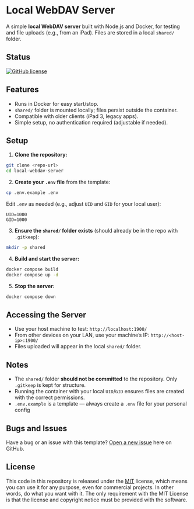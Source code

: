 # Local WebDAV Server

A simple **local WebDAV server** built with Node.js and Docker, for testing and file uploads (e.g., from an iPad). Files are stored in a local `shared/` folder.

## Status

[![GitHub license](https://img.shields.io/badge/license-MIT-blue.svg)](https://raw.githubusercontent.com/rolodoom/local-webdav-server/master/LICENSE)

## Features

- Runs in Docker for easy start/stop.
- `shared/` folder is mounted locally; files persist outside the container.
- Compatible with older clients (iPad 3, legacy apps).
- Simple setup, no authentication required (adjustable if needed).

## Setup

1. **Clone the repository:**

```bash
git clone <repo-url>
cd local-webdav-server
```

2. **Create your `.env` file** from the template:

```bash
cp .env.example .env
```

Edit `.env` as needed (e.g., adjust `UID` and `GID` for your local user):

```env
UID=1000
GID=1000
```

3. **Ensure the `shared/` folder exists** (should already be in the repo with `.gitkeep`):

```bash
mkdir -p shared
```

4. **Build and start the server:**

```bash
docker compose build
docker compose up -d
```

5. **Stop the server:**

```bash
docker compose down
```

## Accessing the Server

- Use your host machine to test: `http://localhost:1900/`
- From other devices on your LAN, use your machine’s IP: `http://<host-ip>:1900/`
- Files uploaded will appear in the local `shared/` folder.

## Notes

- The `shared/` folder **should not be committed** to the repository. Only `.gitkeep` is kept for structure.
- Running the container with your local `UID`/`GID` ensures files are created with the correct permissions.
- `.env.example` is a template — always create a `.env` file for your personal config

## Bugs and Issues

Have a bug or an issue with this template? [Open a new issue](https://github.com/rolodoom/local-webdav-server/issues) here on GitHub.

## License

This code in this repository is released under the [MIT](https://raw.githubusercontent.com/rolodoom/local-webdav-server/master/LICENSE) license, which means you can use it for any purpose, even for commercial projects. In other words, do what you want with it. The only requirement with the MIT License is that the license and copyright notice must be provided with the software.
